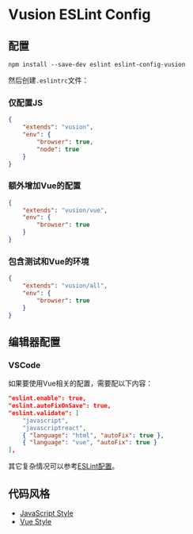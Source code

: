 # Vusion ESLint Config

## 配置
``` shell
npm install --save-dev eslint eslint-config-vusion
```

然后创建`.eslintrc`文件：

### 仅配置JS

``` json
{
    "extends": "vusion",
    "env": {
        "browser": true,
        "node": true
    }
}
```

### 额外增加Vue的配置

``` json
{
    "extends": "vusion/vue",
    "env": {
        "browser": true
    }
}
```

### 包含测试和Vue的环境

``` json
{
    "extends": "vusion/all",
    "env": {
        "browser": true
    }
}
```

## 编辑器配置

### VSCode

如果要使用Vue相关的配置，需要配以下内容：

```json
"eslint.enable": true,
"eslint.autoFixOnSave": true,
"eslint.validate": [
    "javascript",
    "javascriptreact",
    { "language": "html", "autoFix": true },
    { "language": "vue", "autoFix": true }
],
```

其它复杂情况可以参考[ESLint配置](http://eslint.cn/docs/user-guide/configuring)。

## 代码风格

- [JavaScript Style](JavaScript.md)
- [Vue Style](Vue.md)
